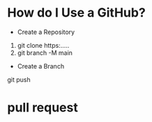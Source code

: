 # How do I Use a GitHub?

* Create a Repository
1. git clone https:.....
2. git branch -M main

* Create a Branch
 
 git push
 
 # pull request 
